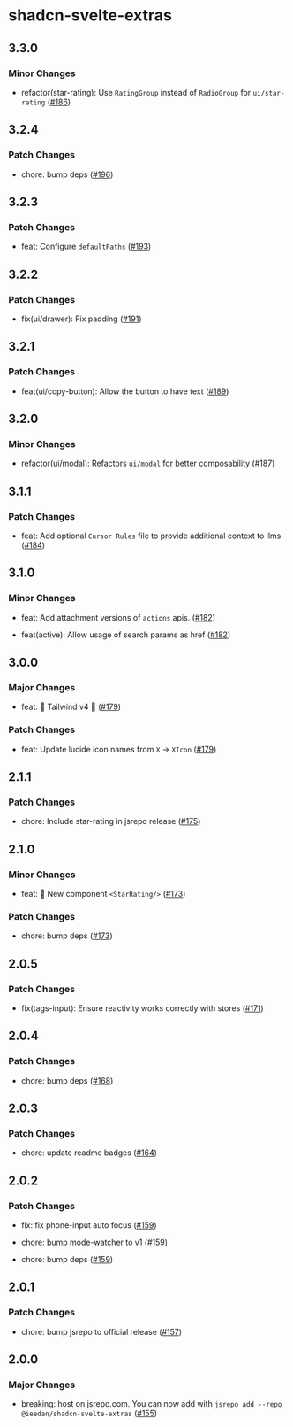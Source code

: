 # shadcn-svelte-extras

## 3.3.0

### Minor Changes

- refactor(star-rating): Use `RatingGroup` instead of `RadioGroup` for `ui/star-rating` ([#186](https://github.com/ieedan/shadcn-svelte-extras/pull/186))

## 3.2.4

### Patch Changes

- chore: bump deps ([#196](https://github.com/ieedan/shadcn-svelte-extras/pull/196))

## 3.2.3

### Patch Changes

- feat: Configure `defaultPaths` ([#193](https://github.com/ieedan/shadcn-svelte-extras/pull/193))

## 3.2.2

### Patch Changes

- fix(ui/drawer): Fix padding ([#191](https://github.com/ieedan/shadcn-svelte-extras/pull/191))

## 3.2.1

### Patch Changes

- feat(ui/copy-button): Allow the button to have text ([#189](https://github.com/ieedan/shadcn-svelte-extras/pull/189))

## 3.2.0

### Minor Changes

- refactor(ui/modal): Refactors `ui/modal` for better composability ([#187](https://github.com/ieedan/shadcn-svelte-extras/pull/187))

## 3.1.1

### Patch Changes

- feat: Add optional `Cursor Rules` file to provide additional context to llms ([#184](https://github.com/ieedan/shadcn-svelte-extras/pull/184))

## 3.1.0

### Minor Changes

- feat: Add attachment versions of `actions` apis. ([#182](https://github.com/ieedan/shadcn-svelte-extras/pull/182))

- feat(active): Allow usage of search params as href ([#182](https://github.com/ieedan/shadcn-svelte-extras/pull/182))

## 3.0.0

### Major Changes

- feat: 🎉 Tailwind v4 🎉 ([#179](https://github.com/ieedan/shadcn-svelte-extras/pull/179))

### Patch Changes

- feat: Update lucide icon names from `X` -> `XIcon` ([#179](https://github.com/ieedan/shadcn-svelte-extras/pull/179))

## 2.1.1

### Patch Changes

- chore: Include star-rating in jsrepo release ([#175](https://github.com/ieedan/shadcn-svelte-extras/pull/175))

## 2.1.0

### Minor Changes

- feat: 🎉 New component `<StarRating/>` ([#173](https://github.com/ieedan/shadcn-svelte-extras/pull/173))

### Patch Changes

- chore: bump deps ([#173](https://github.com/ieedan/shadcn-svelte-extras/pull/173))

## 2.0.5

### Patch Changes

- fix(tags-input): Ensure reactivity works correctly with stores ([#171](https://github.com/ieedan/shadcn-svelte-extras/pull/171))

## 2.0.4

### Patch Changes

- chore: bump deps ([#168](https://github.com/ieedan/shadcn-svelte-extras/pull/168))

## 2.0.3

### Patch Changes

- chore: update readme badges ([#164](https://github.com/ieedan/shadcn-svelte-extras/pull/164))

## 2.0.2

### Patch Changes

- fix: fix phone-input auto focus ([#159](https://github.com/ieedan/shadcn-svelte-extras/pull/159))

- chore: bump mode-watcher to v1 ([#159](https://github.com/ieedan/shadcn-svelte-extras/pull/159))

- chore: bump deps ([#159](https://github.com/ieedan/shadcn-svelte-extras/pull/159))

## 2.0.1

### Patch Changes

- chore: bump jsrepo to official release ([#157](https://github.com/ieedan/shadcn-svelte-extras/pull/157))

## 2.0.0

### Major Changes

- breaking: host on jsrepo.com. You can now add with `jsrepo add --repo @ieedan/shadcn-svelte-extras` ([#155](https://github.com/ieedan/shadcn-svelte-extras/pull/155))
